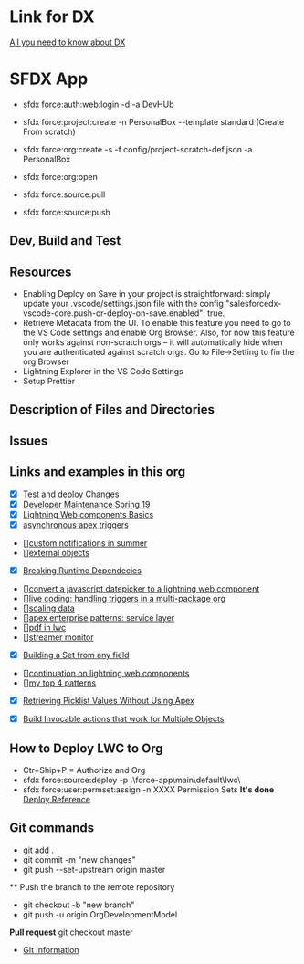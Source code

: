 # Link for DX

[All you need to know about DX](https://forcedotcom.github.io/salesforcedx-vscode/articles/getting-started/install)

# SFDX App

- sfdx force:auth:web:login -d -a DevHUb
- sfdx force:project:create -n PersonalBox --template standard (Create From scratch)
- sfdx force:org:create -s -f config/project-scratch-def.json -a PersonalBox
- sfdx force:org:open

- sfdx force:source:pull
- sfdx force:source:push

## Dev, Build and Test

## Resources

- Enabling Deploy on Save in your project is straightforward: simply update your .vscode/settings.json file with the config "salesforcedx-vscode-core.push-or-deploy-on-save.enabled": true.
- Retrieve Metadata from the UI. To enable this feature you need to go to the VS Code settings and enable Org Browser. Also, for now this feature only works against non-scratch orgs – it will automatically hide when you are authenticated against scratch orgs. Go to File->Setting to fin the org Browser
- Lightning Explorer in the VS Code Settings
- Setup Prettier

## Description of Files and Directories

## Issues

## Links and examples in this org

- [x] [Test and deploy Changes](https://trailhead.salesforce.com/content/learn/modules/org-development-model/test-and-deploy-changes)
- [x] [Developer Maintenance Spring 19](https://trailhead.salesforce.com/content/learn/modules/platform-developer1-maintenance-spring19)
- [x] [Lightning Web components Basics](https://trailhead.salesforce.com/content/learn/modules/lightning-web-components-basics)
- [x] [asynchronous apex triggers ](https://developer.salesforce.com/blogs/2019/06/get-buildspiration-with-asynchronous-apex-triggers-in-summer-19.html)
- [][custom notifications in summer](https://developer.salesforce.com/blogs/2019/06/get-buildspiration-with-custom-notifications-in-summer-19.html)
- [][external objects](https://trailhead.salesforce.com/en/content/learn/modules/lightning_connect/lightning_connect_introduction)
- [x] [Breaking Runtime Dependecies](https://developer.salesforce.com/blogs/2019/07/breaking-runtime-dependencies-with-dependency-injection.html)
- [][convert a javascript datepicker to a lightning web component](https://developer.salesforce.com/blogs/2019/08/convert-a-javascript-datepicker-to-a-lightning-web-component.html)
- [][live coding: handling triggers in a multi-package org](https://developer.salesforce.com/blogs/2019/08/live-coding-with-simon-goodyear.html)
- [][scaling data](https://developer.salesforce.com/blogs/2019/08/scaling-data-access-with-app-layer-cache.html)
- [][apex enterprise patterns: service layer](https://trailhead.salesforce.com/content/learn/modules/apex_patterns_sl)
- [][pdf in lwc](https://developer.salesforce.com/blogs/2019/07/display-pdf-files-with-lightning-web-components.html)
- [][streamer monitor](https://developer.salesforce.com/blogs/2019/07/a-refresher-on-the-four-streaming-apis-and-a-monitoring-tool.html)
- [x] [Building a Set from any field](https://bigassforce.com/field-keysets)
- [][continuation on lightning web components](https://medium.com/@jefersonchaves/continuation-on-lightning-web-components-8735b7f37fa1)
- [][my top 4 patterns](https://medium.com/@dangoslen/my-top-4-patterns-for-writing-simple-code-466705ac0b97)
- [x] [Retrieving Picklist Values Without Using Apex](https://developer.salesforce.com/blogs/2019/12/retrieving-picklist-values-without-using-apex.html)
- [x] [Build Invocable actions that work for Multiple Objects](https://releasenotes.docs.salesforce.com/en-us/spring20/release-notes/rn_forcecom_flow_fbuilder_dynamic_types.htm)


## How to Deploy LWC to Org

- Ctr+Ship+P = Authorize and Org
- sfdx force:source:deploy -p .\force-app\main\default\lwc\
- sfdx force:user:permset:assign -n XXXX Permission Sets
  **It's done**
  [Deploy Reference](https://developer.salesforce.com/docs/atlas.en-us.sfdx_cli_reference.meta/sfdx_cli_reference/cli_reference_force_source.htm)

## Git commands

- git add .
- git commit -m "new changes"
- git push --set-upstream origin master

\*\* Push the branch to the remote repository

- git checkout -b "new branch"
- git push -u origin OrgDevelopmentModel

**Pull request**
git checkout master

- [Git Information](https://trailhead.salesforce.com/en/content/learn/modules/git-and-git-hub-basics/work-with-teams-in-git-hub)
